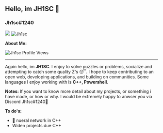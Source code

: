 ## Hello, im JH1SC 🤯
### Jh1sc#1240
<img style="text-align: center" src="https://discord.c99.nl/widget/theme-3/827435578487472138.png">
<img src="https://github-profile-trophy.vercel.app/?username=Jh1sc&theme=onedark&margin-w=15&margin-h=15&column=7&v=2" alt="Jh1sc" />

**About Me:**
<p align="left"> <img src="https://komarev.com/ghpvc/?username=Jh1sc&label=Profile%20views&color=0e75b6&style=flat" alt="Jh1sc Profile Views" /> </p>

------------------

Again hello, im **JH1SC**. I enjoy to solve puzzles or problems, socialize and attempting to catch some quality Z's 😴.
I hope to keep contributing to an open web, developing applications, and building on communities. 
Some languages I enjoy working with is **C++, Powershell**.

**Notes:**
 If you want to know more detail about my projects, or something i have made, or how or why. I would be extremely happy to anwser you via Discord Jh1sc#1240🙏 

**To do's:**
- 🧠 nueral network in C++
-  Widen projects due C++

